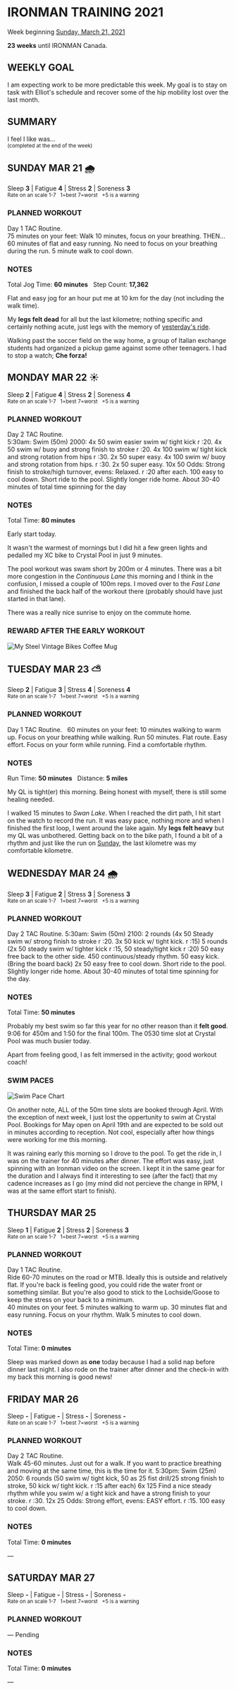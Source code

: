 # IRONMAN TRAINING 2021
Week beginning [Sunday, March 21, 2021](javascript:flick('sun');)

**23 weeks** until IRONMAN Canada.

## WEEKLY GOAL
I am expecting work to be more predictable this week.  My goal is to stay on task with Elliot's schedule and recover some of the hip mobility lost over the last month. 

## SUMMARY
I feel I like was...  
<sup>(completed at the end of the week)</sup>
<!--OVERTRAINING|ON THE EDGE|STAYING CONSISTENT|LAGGING A BIT-->


<!---->
## SUNDAY MAR 21 🌧
Sleep **3** | Fatigue **4** | Stress **2** | Soreness **3**  
<sup>Rate on an scale 1-7 &nbsp; 1=best 7=worst &nbsp; +5 is a warning</sup>

### PLANNED WORKOUT
Day 1 TAC Routine.   
75 minutes on your feet: Walk 10 minutes, focus on your breathing. THEN... 60 minutes of flat and easy running. No need to focus on your breathing during the run. 5 minute walk to cool down.

### NOTES
Total Jog Time: **60 minutes** &nbsp; Step Count: **17,362**

Flat and easy jog for an hour put me at 10 km for the day (not including the walk time).

My **legs felt dead** for all but the last kilometre; nothing specific and certainly nothing acute, just legs with the memory of [yesterday's ride](ironman2021-24weeksout?sat).

Walking past the soccer field on the way home, a group of Italian exchange students had organized a pickup game against some other teenagers.  I had to stop a watch; **Che forza!**

<!---->
## MONDAY MAR 22 ☀️
Sleep **2** | Fatigue **4** | Stress **2** | Soreness **4**  
<sup>Rate on an scale 1-7 &nbsp; 1=best 7=worst &nbsp; +5 is a warning</sup>

### PLANNED WORKOUT
Day 2 TAC Routine.   
5:30am: Swim (50m) 2000: 
4x 50 swim easier swim w/ tight kick r :20. 4x 50 swim w/ buoy and strong finish to stroke r :20. 
4x 100 swim w/ tight kick and strong rotation from hips r :30. 2x 50 super easy. 
4x 100 swim w/ buoy and strong rotation from hips. r :30. 2x 50 super easy. 
10x 50 Odds: Strong finish to stroke/high turnover, evens: Relaxed. r :20 after each. 100 easy to cool down. 
Short ride to the pool. Slightly longer ride home. About 30-40 minutes of total time spinning for the day 

### NOTES
Total Time: **80 minutes**

Early start today.

It wasn't the warmest of mornings but I did hit a few green lights and pedalled my XC bike to Crystal Pool in just 9 minutes.
<!---->
The pool workout was swam short by 200m or 4 minutes.  There was a bit more congestion in the _Continuous Lane_ this morning and I think in the confusion, I missed a couple of 100m reps.  I moved over to the _Fast Lane_ and finished the back half of the workout there (probably should have just started in that lane).

There was a really nice sunrise to enjoy on the commute home.

### REWARD AFTER THE EARLY WORKOUT
![My Steel Vintage Bikes Coffee Mug](/assets/jpg/coffee-20210322.jpeg)

<!---->
## TUESDAY MAR 23 ⛅️
Sleep **2** | Fatigue **3** | Stress **4** | Soreness **4**  
<sup>Rate on an scale 1-7 &nbsp; 1=best 7=worst &nbsp; +5 is a warning</sup>

### PLANNED WORKOUT
Day 1 TAC Routine.  &nbsp; 60 minutes on your feet: 10 minutes walking to warm up. Focus on your breathing while walking. Run 50 minutes. Flat route. Easy effort. Focus on your form while running. Find a comfortable rhythm.

### NOTES
Run Time: **50 minutes** &nbsp; Distance: **5 miles**

My QL is tight(er) this morning.  Being honest with myself, there is still some healing needed.

I walked 15 minutes to _Swan Lake_.  When I reached the dirt path, I hit start on the watch to record the run.  It was easy pace, nothing more and when I finished the first loop, I went around the lake again.  My **legs felt heavy** but my QL was unbothered.  Getting back on to the bike path, I found a bit of a rhythm and just like the run on [Sunday](javascript:flick('sun');), the last kilometre was my comfortable kilometre.

<!---->
## WEDNESDAY MAR 24 🌧
Sleep **3** | Fatigue **2** | Stress **3** | Soreness **3**  
<sup>Rate on an scale 1-7 &nbsp; 1=best 7=worst &nbsp; +5 is a warning</sup>

### PLANNED WORKOUT
Day 2 TAC Routine.
5:30am: Swim (50m) 2100: 
2 rounds (4x 50 Steady swim w/ strong finish to stroke r :20. 3x 50 kick w/ tight kick. r :15) 
5 rounds (2x 50 steady swim w/ tighter kick r :15, 50 steady/tight kick r :20) 50 easy free back to the other side.
450 continuous/steady rhythm. 50 easy kick. (Bring the board back) 2x 50 easy free to cool down. 
Short ride to the pool. Slightly longer ride home. About 30-40 minutes of total time spinning for the day.

### NOTES
Total Time: **50 minutes**

Probably my best swim so far this year for no other reason than it **felt good**.  9:06 for 450m and 1:50 for the final 100m.  The 0530 time slot at Crystal Pool was much busier today.

Apart from feeling good, I as felt immersed in the activity; good workout coach! 

<!---->
### SWIM PACES
![Swim Pace Chart](/assets/jpg/swim-20210324.jpeg)

On another note, ALL of the 50m time slots are booked through April.  With the exception of next week, I just lost the oppertunity to swim at Crystal Pool.  Bookings for May open on April 19th and are expected to be sold out in minutes according to reception.  Not cool, especially after how things were working for me this morning.

It was raining early this morning so I drove to the pool.  To get the ride in, I was on the trainer for 40 minutes after dinner.  The effort was easy, just spinning with an Ironman video on the screen.  I kept it in the same gear for the duration and I always find it interesting to see (after the fact) that my cadence increases as I go (my mind did not percieve the change in RPM, I was at the same effort start to finish).

<!---->
## THURSDAY MAR 25
Sleep **1** | Fatigue **2** | Stress **2** | Soreness **3**  
<sup>Rate on an scale 1-7 &nbsp; 1=best 7=worst &nbsp; +5 is a warning</sup>

### PLANNED WORKOUT
Day 1 TAC Routine.  
Ride 60-70 minutes on the road or MTB. Ideally this is outside and relatively flat. If you're back is feeling good, you could ride the water front or something similar. But you're also good to stick to the Lochside/Goose to keep the stress on your back to a minimum.   
40 minutes on your feet. 5 minutes walking to warm up. 30 minutes flat and easy running. Focus on your rhythm. Walk 5 minutes to cool down.

### NOTES
Total Time: **0 minutes**

Sleep was marked down as **one** today because I had a solid nap before dinner last night.  I also rode on the trainer after dinner and the check-in with my back this morning is good news!


<!---->
## FRIDAY MAR 26
Sleep **-** | Fatigue **-** | Stress **-** | Soreness **-**  
<sup>Rate on an scale 1-7 &nbsp; 1=best 7=worst &nbsp; +5 is a warning</sup>

### PLANNED WORKOUT
Day 2 TAC Routine.    
Walk 45-60 minutes. Just out for a walk. If you want to practice breathing and moving at the same time, this is the time for it. 
5:30pm: Swim (25m) 2050: 
6 rounds (50 swim w/ tight kick, 50 as 25 fist drill/25 strong finish to stroke, 50 kick w/ tight kick. r :15 after each) 
6x 125 Find a nice steady rhythm while you swim w/ a tight kick and have a strong finish to your stroke. r :30. 
12x 25 Odds: Strong effort, evens: EASY effort. r :15. 100 easy to cool down.

### NOTES
Total Time: **0 minutes**

&mdash; 


<!---->
## SATURDAY MAR 27
Sleep **-** | Fatigue **-** | Stress **-** | Soreness **-**  
<sup>Rate on an scale 1-7 &nbsp; 1=best 7=worst &nbsp; +5 is a warning</sup>

### PLANNED WORKOUT
&mdash; Pending

### NOTES
Total Time: **0 minutes**

&mdash; 


<!---->